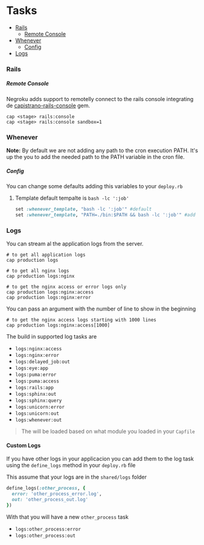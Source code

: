 # Tasks

* [Rails](#rails)
    * [Remote Console](#remote-console)
* [Whenever](#whenever)
    * [Config](#config)
* [Logs](#logs)

### Rails 

##### Remote Console

Negroku adds support to remotelly connect to the rails console integrating de [capistrano-rails-console][1] gem. 

```shell
cap <stage> rails:console
cap <stage> rails:console sandbox=1
```

[1]: https://github.com/ydkn/capistrano-rails-console

### Whenever 

**Note:** By default we are not adding any path to the cron execution PATH. It's up the you to add the needed path to the PATH variable in the cron file.

##### Config
You can change some defaults adding this variables to your `deploy.rb`

1. Template
default tempalte is `bash -lc ':job'`

    ```ruby
    set :whenever_template, "bash -lc ':job'" #default
    set :whenever_template, "PATH=./bin:$PATH && bash -lc ':job'" #add location to the path
    ```

### Logs

You can stream al the application logs from the server.

```shell
# to get all application logs
cap production logs

# to get all nginx logs
cap production logs:nginx

# to get the nginx access or error logs only
cap production logs:nginx:access
cap production logs:nginx:error
```

You can pass an argument with the number of line to show in the beginning

```shell
# to get the nginx access logs starting with 1000 lines
cap production logs:nginx:access[1000]
```

The build in supported log tasks are


- `logs:nginx:access`
- `logs:nginx:error`
- `logs:delayed_job:out`
- `logs:eye:app`
- `logs:puma:error`
- `logs:puma:access`
- `logs:rails:app`
- `logs:sphinx:out`
- `logs:sphinx:query`
- `logs:unicorn:error`
- `logs:unicorn:out`
- `logs:whenever:out`

> The will be loaded based on what module you loaded in your `Capfile`

#### Custom Logs

If you have other logs in your applicacion you can add them to the log task
using the `define_logs` method in your `deploy.rb` file

This assume that your logs are in the `shared/logs` folder

```ruby
define_logs(:other_process, {
  error: 'other_process_error.log',
  out: 'other_process_out.log'
})
```

With that you will have a new `other_process` task

- `logs:other_process:error`
- `logs:other_process:out`

